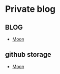 # Private blog

## BLOG

* [Moon](https://jmaxion.github.io/Moon)

## github storage

* [Moon](https://JMAXION.github.com/Moon)